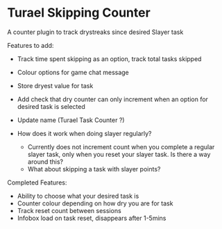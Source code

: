 # Turael Skipping Counter
A counter plugin to track drystreaks since desired Slayer task

Features to add:
- Track time spent skipping as an option, track total tasks skipped

- Colour options for game chat message 
  
- Store dryest value for task

- Add check that dry counter can only increment when an option for desired task is selected

- Update name (Turael Task Counter ?)
  
- How does it work when doing slayer regularly?
  - Currently does not increment count when you complete a regular slayer task, only when you reset your slayer task. Is there a way around this?
  - What about skipping a task with slayer points?


Completed Features:
- Ability to choose what your desired task is
- Counter colour depending on how dry you are for task
- Track reset count between sessions
- Infobox load on task reset, disappears after 1-5mins
